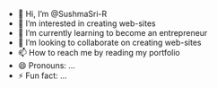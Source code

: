- 👋 Hi, I’m @SushmaSri-R
- 👀 I’m interested in creating web-sites
- 🌱 I’m currently learning to become an entrepreneur
- 💞️ I’m looking to collaborate on creating web-sites
- 📫 How to reach me by reading my portfolio
- 😄 Pronouns: ...
- ⚡ Fun fact: ...

<!---
SushmaSri-R/SushmaSri-R is a ✨ special ✨ repository because its `README.md` (this file) appears on your GitHub profile.
You can click the Preview link to take a look at your changes.
--->

